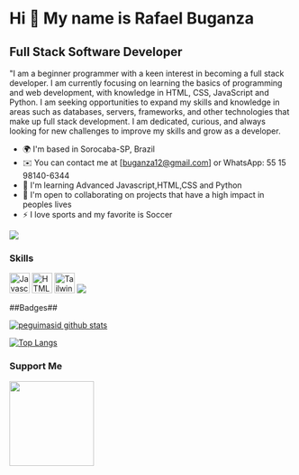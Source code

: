 Hi 👋 My name is Rafael Buganza
===============================

Full Stack Software Developer
-----------------------------

"I am a beginner programmer with a keen interest in becoming a full stack developer. I am currently focusing on learning the basics of programming and web development, with knowledge in HTML, CSS, JavaScript and Python. I am seeking opportunities to expand my skills and knowledge in areas such as databases, servers, frameworks, and other technologies that make up full stack development. I am dedicated, curious, and always looking for new challenges to improve my skills and grow as a developer.


* 🌍  I'm based in Sorocaba-SP, Brazil
* ✉️  You can contact me at [buganza12@gmail.com] or WhatsApp: 55 15 98140-6344
* 🧠  I'm learning Advanced Javascript,HTML,CSS and Python
* 🤝  I'm open to collaborating on projects that have a high impact in peoples lives
* ⚡  I love sports and my favorite is Soccer

<a href="https://www.github.com/rafael-buganza" target="_blank" rel="noreferrer"><img
src="https://img.shields.io/github/followers/Rafael-Buganza?logo=github&style=for-the-badge&color=3382ed&labelColor=171717" /></a>

### Skills

<p align="left">
<a href="https://developer.mozilla.org/en-US/docs/Web/JavaScript" target="_blank" rel="noreferrer"><img src="https://raw.githubusercontent.com/danielcranney/readme-generator/main/public/icons/skills/javascript-colored.svg" width="36" height="36" alt="Javascript" /></a>
<a href="https://developer.mozilla.org/en-US/docs/Glossary/HTML5" target="_blank" rel="noreferrer"><img src="https://raw.githubusercontent.com/danielcranney/readme-generator/main/public/icons/skills/html5-colored.svg" width="36" height="36" alt="HTML5" /></a>
  <a href="https://tailwindcss.com/" target="_blank" rel="noreferrer"><img src="https://raw.githubusercontent.com/danielcranney/readme-generator/main/public/icons/skills/tailwindcss-colored.svg" width="36" height="36" alt="TailwindCSS" /></a>
  <img src="https://img.shields.io/badge/Python-3776AB?&style=for-the-badge&logo=python&logoColor=white"/>

 
##Badges##
  

[![peguimasid github stats](https://github-readme-stats.vercel.app/api?username=rafael-buganza&show_icons=true&title_color=fff&icon_color=7159c1&text_color=f8f8f2&bg_color=171c24&count_private=true)](https://github.com/rafael-buganza)
  
[![Top Langs](https://github-readme-stats.vercel.app/api/top-langs/?username=rafael-buganza&layout=compact&title_color=fff&text_color=f8f8f2&hide=java&bg_color=171c24)](https://github.com/rafael-buganza)

### Support Me

<a href="https://www.buymeacoffee.com/rafael-buganza"><img src="https://cdn.buymeacoffee.com/buttons/v2/default-yellow.png" width="150" /></a>

